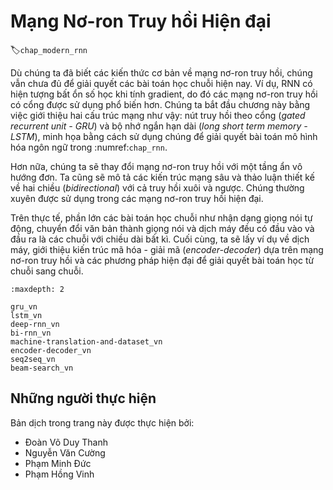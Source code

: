 <!--
# Modern Recurrent Neural Networks
-->

# Mạng Nơ-ron Truy hồi Hiện đại
:label:`chap_modern_rnn`

<!--
Although we have learned the basics of recurrent neural networks, they are not sufficient for a practitioner to solve today's sequence learning problems.
For instance, given the numerical unstability during gradient calculation, gated recurrent neural networks are much more common in practice.
We will begin by introducing two of such widely-used networks, namely gated recurrent units (GRUs) and long short term memory (LSTM),
with illustrations using the same language modeling problem as introduced in :numref:`chap_rnn`.
-->

Dù chúng ta đã biết các kiến thức cơ bản về mạng nơ-ron truy hồi, chúng vẫn chưa đủ để giải quyết các bài toán học chuỗi hiện nay.
Ví dụ, RNN có hiện tượng bất ổn số học khi tính gradient, do đó các mạng nơ-ron truy hồi có cổng được sử dụng phổ biến hơn.
Chúng ta bắt đầu chương này bằng việc giới thiệu hai cấu trúc mạng như vậy: nút truy hồi theo cổng (*gated recurrent unit - GRU*) và bộ nhớ ngắn hạn dài (*long short term memory - LSTM*), minh họa bằng cách sử dụng chúng để giải quyết bài toán mô hình hóa ngôn ngữ trong :numref:`chap_rnn`.

<!--
Furthermore, we will modify recurrent neural networks with a single undirectional hidden layer.
We will describe deep architectures, and discuss the bidirectional design with both forward and backward recursion.
They are frequently adopted in modern recurrent networks.
-->

Hơn nữa, chúng ta sẽ thay đổi mạng nơ-ron truy hồi với một tầng ẩn vô hướng đơn.
Ta cũng sẽ mô tả các kiến trúc mạng sâu và thảo luận thiết kế về hai chiều (*bidirectional*) với cả truy hồi xuôi và ngược.
Chúng thường xuyên được sử dụng trong các mạng nơ-ron truy hồi hiện đại.


<!--
In fact, a large portion of sequence learning problems such as automatic speech recognition, 
text to speech, and machine translation, consider both inputs and outputs to be sequences of arbitrary length.
Finally, we will take machine translation as an example, and introduce the encoder-decoder architecture based on
recurrent neural networks and modern practices for such sequence to sequence learning problems.
-->

Trên thực tế, phần lớn các bài toán học chuỗi như nhận dạng giọng nói tự động, chuyển đổi văn bản thành giọng nói và dịch máy đều có đầu vào và đầu ra là các chuỗi với chiều dài bất kì.
Cuối cùng, ta sẽ lấy ví dụ về dịch máy, giới thiệu kiến trúc mã hóa - giải mã (*encoder-decoder*) dựa trên mạng nơ-ron truy hồi và các phương pháp hiện đại để giải quyết bài toán học từ chuỗi sang chuỗi.

```toc
:maxdepth: 2

gru_vn
lstm_vn
deep-rnn_vn
bi-rnn_vn
machine-translation-and-dataset_vn
encoder-decoder_vn
seq2seq_vn
beam-search_vn
```

## Những người thực hiện
Bản dịch trong trang này được thực hiện bởi:

* Đoàn Võ Duy Thanh
* Nguyễn Văn Cường
* Phạm Minh Đức
* Phạm Hồng Vinh
